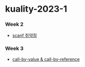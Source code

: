 # kuality-2023-1
 
### Week 2
 - [scanf 취약점](https://github.com/ash2r/kuality-2023-1/tree/main/week02-assignment)

### Week 3
 - [call-by-value & call-by-reference](https://github.com/ash2r/kuality-2023-1/tree/main/week03-assignment)